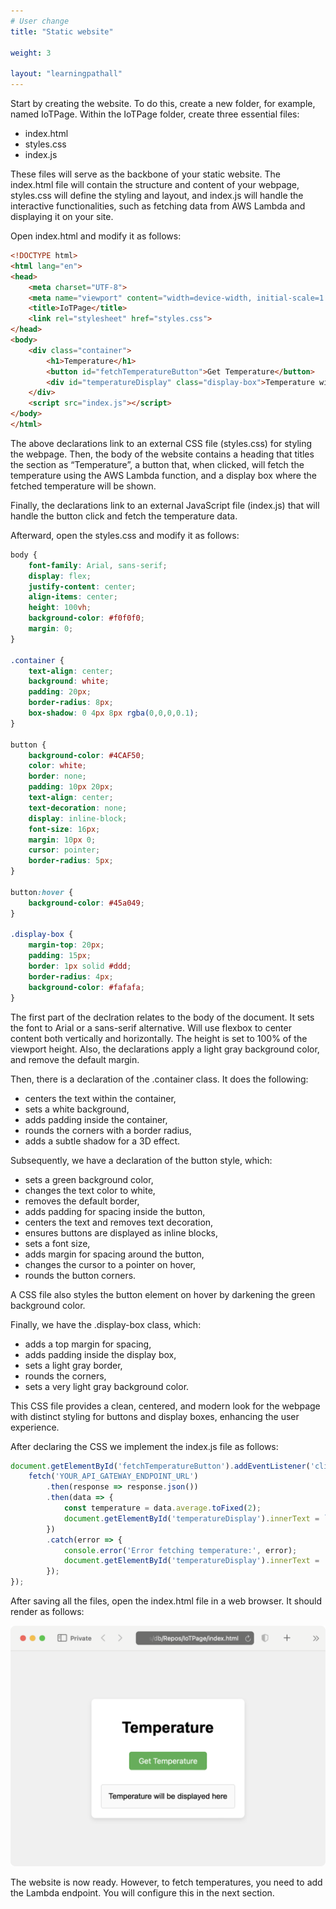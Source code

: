 ```yaml
---
# User change
title: "Static website"

weight: 3

layout: "learningpathall"
---
```


Start by creating the website. To do this, create a new folder, for example, named IoTPage. Within the IoTPage folder, create three essential files:
* index.html
* styles.css
* index.js

These files will serve as the backbone of your static website. The index.html file will contain the structure and content of your webpage, styles.css will define the styling and layout, and index.js will handle the interactive functionalities, such as fetching data from AWS Lambda and displaying it on your site.

Open index.html and modify it as follows:

```html
<!DOCTYPE html>
<html lang="en">
<head>
    <meta charset="UTF-8">
    <meta name="viewport" content="width=device-width, initial-scale=1.0">
    <title>IoTPage</title>
    <link rel="stylesheet" href="styles.css">
</head>
<body>
    <div class="container">
        <h1>Temperature</h1>
        <button id="fetchTemperatureButton">Get Temperature</button>
        <div id="temperatureDisplay" class="display-box">Temperature will be displayed here</div>
    </div>
    <script src="index.js"></script>
</body>
</html>
```

The above declarations link to an external CSS file (styles.css) for styling the webpage. Then, the body of the website contains a heading that titles the section as “Temperature”, a button that, when clicked, will fetch the temperature using the AWS Lambda function, and a display box where the fetched temperature will be shown.

Finally, the declarations link to an external JavaScript file (index.js) that will handle the button click and fetch the temperature data.

Afterward, open the styles.css and modify it as follows:
```css
body {
    font-family: Arial, sans-serif;
    display: flex;
    justify-content: center;
    align-items: center;
    height: 100vh;
    background-color: #f0f0f0;
    margin: 0;
}

.container {
    text-align: center;
    background: white;
    padding: 20px;
    border-radius: 8px;
    box-shadow: 0 4px 8px rgba(0,0,0,0.1);
}

button {
    background-color: #4CAF50;
    color: white;
    border: none;
    padding: 10px 20px;
    text-align: center;
    text-decoration: none;
    display: inline-block;
    font-size: 16px;
    margin: 10px 0;
    cursor: pointer;
    border-radius: 5px;
}

button:hover {
    background-color: #45a049;
}

.display-box {
    margin-top: 20px;
    padding: 15px;
    border: 1px solid #ddd;
    border-radius: 4px;
    background-color: #fafafa;
}
```

The first part of the declration relates to the body of the document. It sets the font to Arial or a sans-serif alternative. Will use flexbox to center content both vertically and horizontally. The height is set to 100% of the viewport height. Also, the declarations apply a light gray background color, and remove the default margin.

Then, there is a declaration of the .container class. It does the following:
* centers the text within the container,
* sets a white background,
* adds padding inside the container,
* rounds the corners with a border radius,
* adds a subtle shadow for a 3D effect.

Subsequently, we have a declaration of the button style, which:
* sets a green background color,
* changes the text color to white,
* removes the default border,
* adds padding for spacing inside the button,
* centers the text and removes text decoration,
* ensures buttons are displayed as inline blocks,
* sets a font size,
* adds margin for spacing around the button,
* changes the cursor to a pointer on hover,
* rounds the button corners.

A CSS file also styles the button element on hover by darkening the green background color.

Finally, we have the .display-box class, which:
* adds a top margin for spacing,
* adds padding inside the display box,
* sets a light gray border,
* rounds the corners,
* sets a very light gray background color.

This CSS file provides a clean, centered, and modern look for the webpage with distinct styling for buttons and display boxes, enhancing the user experience.

After declaring the CSS we implement the index.js file as follows:
```JavaScript
document.getElementById('fetchTemperatureButton').addEventListener('click', function() {
    fetch('YOUR_API_GATEWAY_ENDPOINT_URL')
        .then(response => response.json())
        .then(data => {
            const temperature = data.average.toFixed(2);
            document.getElementById('temperatureDisplay').innerText = `Average Temperature: ${temperature} °C`;
        })
        .catch(error => {
            console.error('Error fetching temperature:', error);
            document.getElementById('temperatureDisplay').innerText = 'Error fetching temperature';
        });
});
```

After saving all the files, open the index.html file in a web browser. It should render as follows:

![fig1](Figures/01.png)

The website is now ready. However, to fetch temperatures, you need to add the Lambda endpoint. You will configure this in the next section.